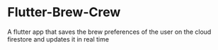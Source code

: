 # Flutter-Brew-Crew
A flutter app that saves the brew preferences of the user on the cloud firestore and updates it in real time
